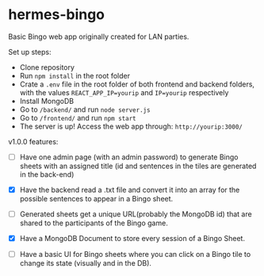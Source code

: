 # hermes-bingo
Basic Bingo web app originally created for LAN parties.

Set up steps:
- Clone repository
- Run `npm install` in the root folder
- Crate a `.env` file in the root folder of both frontend and backend folders, with the values `REACT_APP_IP=yourip` and `IP=yourip` respectively
- Install MongoDB
- Go to `/backend/` and run `node server.js`
- Go to `/frontend/` and run `npm start`
- The server is up! Access the web app through: `http://yourip:3000/`


v1.0.0 features:

- [ ] Have one admin page (with an admin password) to generate Bingo sheets with an assigned title (id and sentences in the tiles are generated in the back-end)

- [x] Have the backend read a .txt file and convert it into an array for the possible sentences to appear in a Bingo sheet.

- [ ] Generated sheets get a unique URL(probably the MongoDB id) that are shared to the participants of the Bingo game.

- [x] Have a MongoDB Document to store every session of a Bingo Sheet.

- [ ] Have a basic UI for Bingo sheets where you can click on a Bingo tile to change its state (visually and in the DB).
